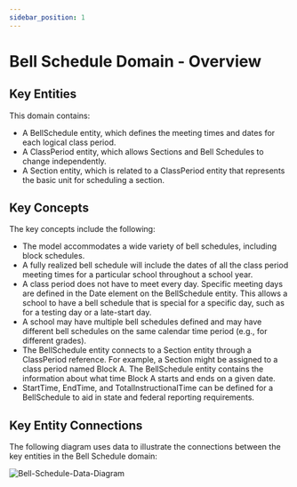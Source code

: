 ```yaml
---
sidebar_position: 1
---
```



# Bell Schedule Domain - Overview

## Key Entities

This domain contains:

* A BellSchedule entity, which defines the meeting times and dates for each
    logical class period.
* A ClassPeriod entity, which allows Sections and Bell Schedules to change
    independently.
* A Section entity, which is related to a ClassPeriod entity that represents
    the basic unit for scheduling a section.

## Key Concepts

The key concepts include the following:

* The model accommodates a wide variety of bell schedules, including block
    schedules.
* A fully realized bell schedule will include the dates of all the class
    period meeting times for a particular school throughout a school year.
* A class period does not have to meet every day. Specific meeting days are
    defined in the Date element on the BellSchedule entity. This allows a school
    to have a bell schedule that is special for a specific day, such as for a
    testing day or a late-start day.
* A school may have multiple bell schedules defined and may have different
    bell schedules on the same calendar time period (e.g., for different
    grades).
* The BellSchedule entity connects to a Section entity through a ClassPeriod
    reference. For example, a Section might be assigned to a class period named
    Block A. The BellSchedule entity contains the information about what time
    Block A starts and ends on a given date.
* StartTime, EndTime, and TotalInstructionalTime can be defined for a
    BellSchedule to aid in state and federal reporting requirements.

## Key Entity Connections

The following diagram uses data to illustrate the connections between the key
entities in the Bell Schedule domain:

![Bell-Schedule-Data-Diagram](../../../img/Bell-Schedule-Data-Diagram.png)
